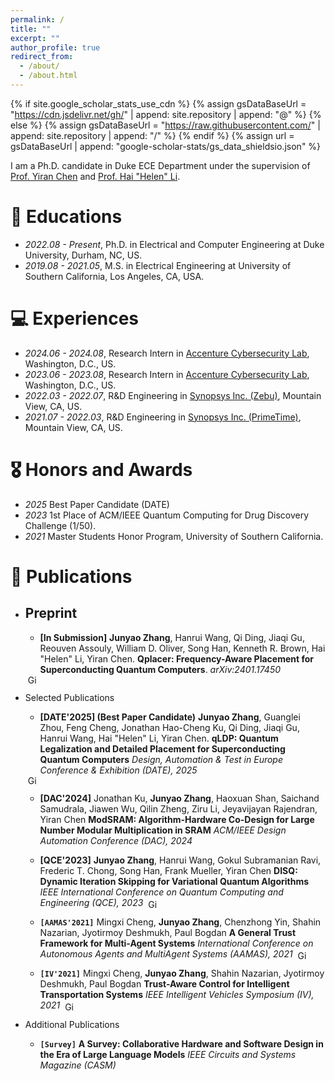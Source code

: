 ```yaml
---
permalink: /
title: ""
excerpt: ""
author_profile: true
redirect_from:
  - /about/
  - /about.html
---
```


{% if site.google_scholar_stats_use_cdn %}
{% assign gsDataBaseUrl = "https://cdn.jsdelivr.net/gh/" | append: site.repository | append: "@" %}
{% else %}
{% assign gsDataBaseUrl = "https://raw.githubusercontent.com/" | append: site.repository | append: "/" %}
{% endif %}
{% assign url = gsDataBaseUrl | append: "google-scholar-stats/gs_data_shieldsio.json" %}

<span class='anchor' id='about-me'></span>

I am a Ph.D. candidate in Duke ECE Department under the supervision of [Prof. Yiran Chen](https://ece.duke.edu/faculty/yiran-chen) and [Prof. Hai "Helen" Li](https://ece.duke.edu/people/hai-helen-li/).

# 📖 Educations
- *2022.08 - Present*, Ph.D. in Electrical and Computer Engineering at Duke University, Durham, NC, US.
- *2019.08 - 2021.05*, M.S. in Electrical Engineering at University of Southern California, Los Angeles, CA, USA.
<!-- - *2015.08 - 2019.07*, B.E in Electrical and Electronic Engineering at University of Nottingham. -->


# 💻 Experiences
- *2024.06 - 2024.08*, Research Intern in [Accenture Cybersecurity Lab](https://www.accenture.com/us-en/services/cybersecurity?c=acn_glb_semcapabilitiesgoogle_14168015&n=psgs_0624&&&&&gad_source=1&gclid=CjwKCAiAk8G9BhA0EiwAOQxmfiBqXyE4Jk_NJWItuA6aJ2xL3bSB-0-sa0wfuH8nYl_ShVzQ7Sv1cBoCf7QQAvD_BwE&gclsrc=aw.ds), Washington, D.C., US.
- *2023.06 - 2023.08*, Research Intern in [Accenture Cybersecurity Lab](https://www.accenture.com/us-en/services/cybersecurity?c=acn_glb_semcapabilitiesgoogle_14168015&n=psgs_0624&&&&&gad_source=1&gclid=CjwKCAiAk8G9BhA0EiwAOQxmfiBqXyE4Jk_NJWItuA6aJ2xL3bSB-0-sa0wfuH8nYl_ShVzQ7Sv1cBoCf7QQAvD_BwE&gclsrc=aw.ds), Washington, D.C., US.
- *2022.03 - 2022.07*, R&D Engineering in [Synopsys Inc. (Zebu)](https://www.synopsys.com/verification/emulation-prototyping/emulation.html), Mountain View, CA, US.
- *2021.07 - 2022.03*, R&D Engineering in [Synopsys Inc. (PrimeTime)](https://www.synopsys.com/implementation-and-signoff/signoff/primetime.html), Mountain View, CA, US.

# 🎖 Honors and Awards
- *2025* Best Paper Candidate (DATE)
- *2023* 1st Place of ACM/IEEE Quantum Computing for Drug Discovery Challenge (1/50).
- *2021* Master Students Honor Program, University of Southern California.


# 📝 Publications
- ## Preprint
  - **[In Submission]** **Junyao Zhang**, Hanrui Wang, Qi Ding, Jiaqi Gu, Reouven Assouly, William D. Oliver, Song Han, Kenneth R. Brown, Hai "Helen" Li, Yiran Chen. **Qplacer: Frequency-Aware Placement for Superconducting Quantum Computers**. *arXiv:2401.17450*
   <a href="https://github.com/JJJayyyy/Qplacer" style="display: inline;">
       <img src="https://cdn.jsdelivr.net/gh/devicons/devicon/icons/github/github-original.svg"
            alt="GitHub"
            style="height: 1em; vertical-align: middle; margin-left: 4px;">
     </a>

- Selected Publications
  - **[DATE'2025] (Best Paper Candidate)** **Junyao Zhang**, Guanglei Zhou, Feng Cheng, Jonathan Hao-Cheng Ku, Qi Ding, Jiaqi Gu, Hanrui Wang, Hai "Helen" Li, Yiran Chen. **qLDP: Quantum Legalization and Detailed Placement for Superconducting Quantum Computers** *Design, Automation & Test in Europe Conference & Exhibition (DATE), 2025*
   <a href="https://github.com/JJJayyyy/Qplacer" style="display: inline;">
       <img src="https://cdn.jsdelivr.net/gh/devicons/devicon/icons/github/github-original.svg"
            alt="GitHub"
            style="height: 1em; vertical-align: middle; margin-left: 4px;">
     </a>

  - **[DAC'2024]** Jonathan Ku, **Junyao Zhang**, Haoxuan Shan, Saichand Samudrala, Jiawen Wu, Qilin Zheng, Ziru Li, Jeyavijayan Rajendran, Yiran Chen **ModSRAM: Algorithm-Hardware Co-Design for Large Number Modular Multiplication in SRAM** *ACM/IEEE Design Automation Conference (DAC), 2024*

  - **[QCE'2023]** **Junyao Zhang**, Hanrui Wang, Gokul Subramanian Ravi, Frederic T. Chong, Song Han, Frank Mueller, Yiran Chen **DISQ: Dynamic Iteration Skipping for Variational Quantum Algorithms** *IEEE International Conference on Quantum Computing and Engineering (QCE), 2023*
    <a href="https://github.com/JJJayyyy/DISQ" style="display: inline;">
    <img src="https://cdn.jsdelivr.net/gh/devicons/devicon/icons/github/github-original.svg"
    alt="GitHub"
    style="height: 1em; vertical-align: middle; margin-left: 4px;">
    </a>

  - **``[AAMAS'2021]``** Mingxi Cheng, **Junyao Zhang**, Chenzhong Yin, Shahin Nazarian, Jyotirmoy Deshmukh, Paul Bogdan **A General Trust Framework for Multi-Agent Systems** *International Conference on Autonomous Agents and MultiAgent Systems (AAMAS), 2021*
    <a href="https://github.com/JJJayyyy/AIM_TRUST" style="display: inline;">
    <img src="https://cdn.jsdelivr.net/gh/devicons/devicon/icons/github/github-original.svg"
    alt="GitHub"
    style="height: 1em; vertical-align: middle; margin-left: 4px;">
    </a>

  - **``[IV'2021]``** Mingxi Cheng, **Junyao Zhang**, Shahin Nazarian, Jyotirmoy Deshmukh, Paul Bogdan **Trust-Aware Control for Intelligent Transportation Systems** *IEEE Intelligent Vehicles Symposium (IV), 2021*
    <a href="https://github.com/JJJayyyy/AIM_TRUST" style="display: inline;">
    <img src="https://cdn.jsdelivr.net/gh/devicons/devicon/icons/github/github-original.svg"
    alt="GitHub"
    style="height: 1em; vertical-align: middle; margin-left: 4px;">
    </a>


- Additional Publications
  - **``[Survey]``** **A Survey: Collaborative Hardware and Software Design in the Era of Large Language Models** *IEEE Circuits and Systems Magazine (CASM)*








<!-- \resumeSubheadingPubTwo
{Ecco: Enabling Higher Memory Bandwidth and Capacity for LLM on GPU via Entropy-based Cache Compression}
{Feng Chen, Cong Guo, Chiyue Wei, \textbf{Junyao Zhang}, Yitu Wang, Edward Hanson, Jiaqi Zhang, Xiaoxiao Liu, Hai Li, Yiran Chen}


\resumeSubheadingPubTwo{Towards Efficient Matrix Multiplication with Redundancy Removal for Quantized Deep Neural Networks}
{Cong Guo, Chiyue Wei, \textbf{Junyao Zhang}, Bowen Duan,  Jiaming Tang, Jingyang Zhang, Hao Frank Yang, Song Han, Hai Li, Yiran Chen} -->



<!--
<div class='paper-box'><div class='paper-box-image'><div><div class="badge">CVPR 2016</div><img src='images/500x300.png' alt="sym" width="100%"></div></div>
<div class='paper-box-text' markdown="1">

[Deep Residual Learning for Image Recognition](https://openaccess.thecvf.com/content_cvpr_2016/papers/He_Deep_Residual_Learning_CVPR_2016_paper.pdf)

**Kaiming He**, Xiangyu Zhang, Shaoqing Ren, Jian Sun

[**Project**](https://scholar.google.com/citations?view_op=view_citation&hl=zh-CN&user=DhtAFkwAAAAJ&citation_for_view=DhtAFkwAAAAJ:ALROH1vI_8AC) <strong><span class='show_paper_citations' data='DhtAFkwAAAAJ:ALROH1vI_8AC'></span></strong>
- Lorem ipsum dolor sit amet, consectetur adipiscing elit. Vivamus ornare aliquet ipsum, ac tempus justo dapibus sit amet.
</div>
</div> -->

<!-- # 🔥 News
- *2022.02*: &nbsp;🎉🎉 Lorem ipsum dolor sit amet, consectetur adipiscing elit. Vivamus ornare aliquet ipsum, ac tempus justo dapibus sit amet.
- *2022.02*: &nbsp;🎉🎉 Lorem ipsum dolor sit amet, consectetur adipiscing elit. Vivamus ornare aliquet ipsum, ac tempus justo dapibus sit amet.
 # 💬 Invited Talks
- *2021.06*, Lorem ipsum dolor sit amet, consectetur adipiscing elit. Vivamus ornare aliquet ipsum, ac tempus justo dapibus sit amet.
- *2021.03*, Lorem ipsum dolor sit amet, consectetur adipiscing elit. Vivamus ornare aliquet ipsum, ac tempus justo dapibus sit amet.  \| [\[video\]](https://github.com/) -->
